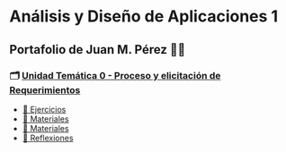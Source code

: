 # Análisis y Diseño de Aplicaciones 1

## Portafolio de Juan M. Pérez :man_student:

### :card_index_dividers: [**Unidad Temática 0 - Proceso y elicitación de Requerimientos**](./UT0)
  - [:open_file_folder: Ejercicios](./UT0/Ejercicios)
  - [:open_file_folder: Materiales](./UT0/Materiales)
  - [:open_file_folder: Materiales](./UT0/Resumenes)
  - [:page_facing_up: Reflexiones](./UT0/Reflexiones.md)

<!--
### :card_index_dividers: [**Unidad Temática 1 - **](./UT1)
  - [:open_file_folder: Ejercicios](./UT1/Ejercicios)
  - [:open_file_folder: Materiales](./UT1/Materiales)
  - [:open_file_folder: Materiales](./UT1/Resumenes)
  - [:page_facing_up: Reflexiones](./UT1/Reflexiones.md)


### :round_pushpin: [Parciales](./Parciales)
  - [1er Parcial Equipo](./Parciales)
  - [1er Parcial Individual](./Parciales)
  

-->

  
